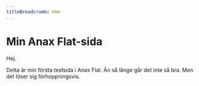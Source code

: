 ```yaml
---
titleBreadcrumb: Hem
...
```

Min Anax Flat-sida
===============================

Hej.

Detta är min första testsida i Anax Flat. Än så länge går det inte så bra. Men det löser sig förhoppningsvis.
